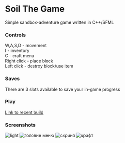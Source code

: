 # Soil The Game
Simple sandbox-adventure game written in C++/SFML

### Controls
  W,A,S,D - movement  
  I - inventory   
  C - craft menu  
  Right click - place block  
  Left click - destroy block/use item  

### Saves
There are 3 slots available to save your in-game progress

### Play
[Link to recent build](https://drive.google.com/file/d/1EmpAbSlQFTjD2YIrKzeWNQE9mv_pCkVo/view?usp=sharing)

### Screenshots
![light](https://user-images.githubusercontent.com/35976276/54466219-89d36380-4787-11e9-9a6b-5c4b83115936.png)
![головне меню](https://user-images.githubusercontent.com/35976276/54466224-8c35bd80-4787-11e9-93da-ff79c4c1df7c.png)
![скриня](https://user-images.githubusercontent.com/35976276/54466235-8f30ae00-4787-11e9-9806-9e35ac47f307.png)
![крафт](https://user-images.githubusercontent.com/35976276/54466240-9061db00-4787-11e9-8858-0fb6de52c957.png)
